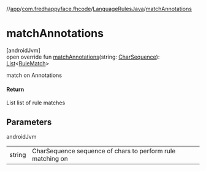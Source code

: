 //[app](../../../index.md)/[com.fredhappyface.fhcode](../index.md)/[LanguageRulesJava](index.md)/[matchAnnotations](match-annotations.md)

# matchAnnotations

[androidJvm]\
open override fun [matchAnnotations](match-annotations.md)(string: [CharSequence](https://kotlinlang.org/api/latest/jvm/stdlib/kotlin/-char-sequence/index.html)): [List](https://kotlinlang.org/api/latest/jvm/stdlib/kotlin.collections/-list/index.html)&lt;[RuleMatch](../-rule-match/index.md)&gt;

match on Annotations

#### Return

List<RuleMatch> list of rule matches

## Parameters

androidJvm

| | |
|---|---|
| string | CharSequence sequence of chars to perform rule matching on |
